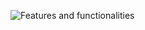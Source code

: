 ![Features and functionalities](alx-airbnb-project-documentation/features-and-functionalities/design.png)
